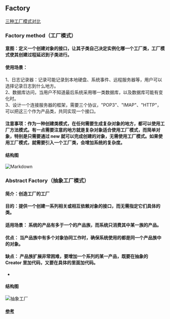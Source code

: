 ## Factory
[三种工厂模式对比](https://www.cnblogs.com/cxjchen/p/3143633.html)
### Factory method（工厂模式）
#### 意图：定义一个创建对象的接口，让其子类自己决定实例化哪一个工厂类，工厂模式使其创建过程延迟到子类进行。
#### 使用场景： 
1、日志记录器：记录可能记录到本地硬盘、系统事件、远程服务器等，用户可以选择记录日志到什么地方。   
2、数据库访问，当用户不知道最后系统采用哪一类数据库，以及数据库可能有变化时。   
3、设计一个连接服务器的框架，需要三个协议，"POP3"、"IMAP"、"HTTP"，可以把这三个作为产品类，共同实现一个接口。
#### 注意事项：作为一种创建类模式，在任何需要生成复杂对象的地方，都可以使用工厂方法模式。有一点需要注意的地方就是复杂对象适合使用工厂模式，而简单对象，特别是只需要通过 new 就可以完成创建的对象，无需使用工厂模式。如果使用工厂模式，就需要引入一个工厂类，会增加系统的复杂度。
#### 结构图
![Markdown](https://github.com/masterGGG/HeadFirst/blob/master/icon/%E5%B7%A5%E5%8E%82%E6%A8%A1%E5%BC%8F.jpg?raw=true)

### Abstract Factory（抽象工厂模式）
#### 简介：创造工厂的工厂
#### 目的：提供一个创建一系列相关或相互依赖对象的接口，而无需指定它们具体的类。
#### 适用场景： 系统的产品有多于一个的产品族，而系统只消费其中某一族的产品。
#### 优点： 当产品族中有多个对象协同工作时，确保系统使用的都是同一个产品族中的对象。
#### 缺点： 产品族扩展非常困难，要增加一个系列的某一产品，既要在抽象的 Creator 里加代码，又要在具体的里面加代码。
- 
#### 结构图
![抽象工厂](https://github.com/masterGGG/HeadFirst/blob/master/icon/%E6%8A%BD%E8%B1%A1%E5%B7%A5%E5%8E%82.png?raw=true)
#### [参考](https://blog.51cto.com/zero01/2070033)
